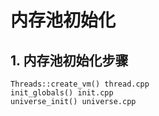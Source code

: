 # 内存池初始化

## 1. 内存池初始化步骤
`Threads::create_vm() thread.cpp` </br>
`init_globals() init.cpp` </br>
`universe_init() universe.cpp`
###